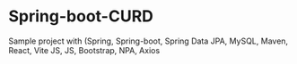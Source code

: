 # Spring-boot-CURD
Sample project with (Spring, Spring-boot, Spring Data JPA, MySQL, Maven, React, Vite JS, JS, Bootstrap, NPA, Axios
